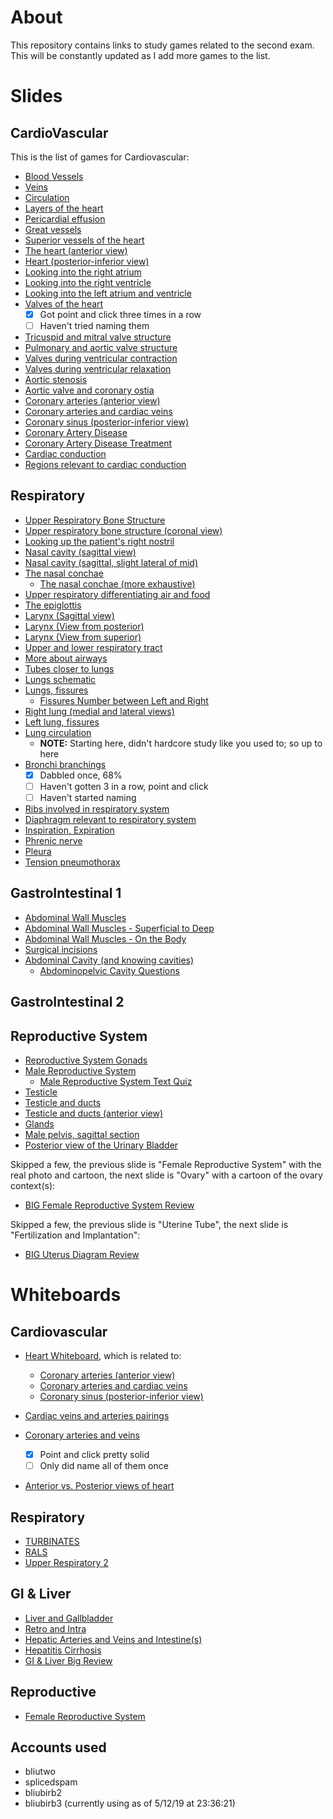 # About

This repository contains links to study games related to the second exam. This will be constantly updated as I add more games to the list.

# Slides

## CardioVascular

This is the list of games for Cardiovascular:

- [Blood Vessels](https://www.purposegames.com/game/f9ezioyW1KH)
- [Veins](https://www.purposegames.com/game/iQsflZICYZ1)
- [Circulation](https://www.purposegames.com/game/AFQ8e000kXf)
- [Layers of the heart](https://www.purposegames.com/game/uUDGQrJ5RI0)
- [Pericardial effusion](https://www.purposegames.com/game/pericardial-effusion)
- [Great vessels](https://www.purposegames.com/game/great-vessels-quiz)
- [Superior vessels of the heart](https://www.purposegames.com/game/superior-vessels-of-the-heart)
- [The heart (anterior view)](https://www.purposegames.com/game/the-heart-anterior-view)
- [Heart (posterior-inferior view)](https://www.purposegames.com/game/heart-posterior-inferior-view)
- [Looking into the right atrium](https://www.purposegames.com/game/looking-into-the-right-atrium)
- [Looking into the right ventricle](https://www.purposegames.com/game/looking-into-the-right-ventricle)
- [Looking into the left atrium and ventricle](https://www.purposegames.com/game/looking-into-the-left-atrium-and-ventricle)
- [Valves of the heart](https://www.purposegames.com/game/D31tStFWLwW)
  - [x] Got point and click three times in a row
  - [ ] Haven't tried naming them
- [Tricuspid and mitral valve structure](https://www.purposegames.com/game/tricuspid-and-mitral-valve-structure)
- [Pulmonary and aortic valve structure](https://www.purposegames.com/game/pulmonary-and-aortic-valve-structure)
- [Valves during ventricular contraction](https://www.purposegames.com/game/valves-during-ventricular-contraction)
- [Valves during ventricular relaxation](https://www.purposegames.com/game/valves-during-ventricular-relaxation)
- [Aortic stenosis](https://www.purposegames.com/game/aortic-stenosis)
- [Aortic valve and coronary ostia](https://www.purposegames.com/game/aortic-valve-and-coronary-ostia)
- [Coronary arteries (anterior view)](https://www.purposegames.com/game/ZGlCnQEXuEI)
- [Coronary arteries and cardiac veins](https://www.purposegames.com/game/coronary-arteries-and-cardiac-veins-quiz)
- [Coronary sinus (posterior-inferior view)](https://www.purposegames.com/game/coronary-sinus-posterior-inferior-view)
- [Coronary Artery Disease](https://www.purposegames.com/game/coronary-artery-disease)
- [Coronary Artery Disease Treatment](https://www.purposegames.com/game/coronary-artery-disease-treatment)
- [Cardiac conduction](https://www.purposegames.com/game/AsjqASkWdeL)
- [Regions relevant to cardiac conduction](https://www.purposegames.com/game/regions-relevant-to-cardiac-conduction)

## Respiratory

- [Upper Respiratory Bone Structure](https://www.purposegames.com/game/upper-respiratory-bone-structure)
- [Upper respiratory bone structure (coronal view)](https://www.purposegames.com/game/upper-respiratory-bone-structure-coronal-view)
- [Looking up the patient's right nostril](https://www.purposegames.com/game/looking-up-the-patients-right-nostril)
- [Nasal cavity (sagittal view)](https://www.purposegames.com/game/nasal-cavity-sagittal-view)
- [Nasal cavity (sagittal, slight lateral of mid)](https://www.purposegames.com/game/nasal-cavity-sagittal-slight-lateral-of-mid)
- [The nasal conchae](https://www.purposegames.com/game/the-nasal-conchae)
   - [The nasal conchae (more exhaustive)](https://www.purposegames.com/game/the-nasal-conchae-more-exhaustive)
- [Upper respiratory differentiating air and food](https://www.purposegames.com/game/upper-respiratory-differentiating-air-and-food)
- [The epiglottis](https://www.purposegames.com/game/the-epiglottis)
- [Larynx (Sagittal view)](https://www.purposegames.com/game/larynx-sagittal-view-game)
- [Larynx (View from posterior)](https://www.purposegames.com/game/larynx-view-from-posterior)
- [Larynx (View from superior)](https://www.purposegames.com/game/larynx-view-from-superior)
- [Upper and lower respiratory tract](https://www.purposegames.com/game/upper-and-lower-respiratory-tract)
- [More about airways](https://www.purposegames.com/game/more-about-airways)
- [Tubes closer to lungs](https://www.purposegames.com/game/tubes-closer-to-lungs)
- [Lungs schematic](https://www.purposegames.com/game/lungs-schematic)
- [Lungs, fissures](https://www.purposegames.com/game/lungs-fissures)
  - [Fissures Number between Left and Right](https://www.purposegames.com/game/fissures-number-between-left-and-right)
- [Right lung (medial and lateral views)](https://www.purposegames.com/game/right-lung-medial-and-lateral-views)
- [Left lung, fissures](https://www.purposegames.com/game/left-lung-fissures)
- [Lung circulation](https://www.purposegames.com/game/lung-circulation)
  - **NOTE:** Starting here, didn't hardcore study like you used to; so up to here
- [Bronchi branchings](https://www.purposegames.com/game/bronchi-branchings)
  - [x] Dabbled once, 68%
  - [ ] Haven't gotten 3 in a row, point and click
  - [ ] Haven't started naming
- [Ribs involved in respiratory system](https://www.purposegames.com/game/ribs-involved-in-respiratory-system)
- [Diaphragm relevant to respiratory system](https://www.purposegames.com/game/diaphragm-relevant-to-respiratory-system)
- [Inspiration, Expiration](https://www.purposegames.com/game/inspiration-expiration)
- [Phrenic nerve](https://www.purposegames.com/game/phrenic-nerve)
- [Pleura](https://www.purposegames.com/game/ebaLDickOfI)
- [Tension pneumothorax](https://www.purposegames.com/game/tension-pneumothorax)

## GastroIntestinal 1

- [Abdominal Wall Muscles](https://www.purposegames.com/game/QyMx2v6vi3h)
- [Abdominal Wall Muscles - Superficial to Deep](https://www.purposegames.com/game/abdominal-wall-muscles-superficial-to-deep)
- [Abdominal Wall Muscles - On the Body](https://www.purposegames.com/game/abdominal-wall-muscles-on-the-body)
- [Surgical incisions](https://www.purposegames.com/game/surgical-incisions)
- [Abdominal Cavity (and knowing cavities)](https://www.purposegames.com/game/abdominal-cavity-and-knowing-cavities)
  - [Abdominopelvic Cavity Questions](https://www.purposegames.com/game/abdominalpelvic-cavity-questions)


## GastroIntestinal 2

## Reproductive System

- [Reproductive System Gonads](https://www.purposegames.com/game/reproductive-system-gonads)
- [Male Reproductive System](https://www.purposegames.com/game/s1BGeMyp8Qe)
  - [Male Reproductive System Text Quiz](https://www.purposegames.com/game/male-reproductive-test-quiz)
- [Testicle](https://www.purposegames.com/game/testicle)
- [Testicle and ducts](https://www.purposegames.com/game/testicle-and-ducts)
- [Testicle and ducts (anterior view)](https://www.purposegames.com/game/testicle-and-ducts-anterior-view)
- [Glands](https://www.purposegames.com/game/glands-male)
- [Male pelvis, sagittal section](https://www.purposegames.com/game/male-pelvis-sagittal-section)
- [Posterior view of the Urinary Bladder](https://www.purposegames.com/game/posterior-view-of-the-urinary-bladder)

Skipped a few, the previous slide is "Female Reproductive System" with the real photo and cartoon, the next slide is "Ovary" with a cartoon of the ovary context(s):

- [BIG Female Reproductive System Review](https://www.purposegames.com/game/big-female-reproductive-system-review)

Skipped a few, the previous slide is "Uterine Tube", the next slide is "Fertilization and Implantation":

- [BIG Uterus Diagram Review](https://www.purposegames.com/game/big-uterus-diagram-review)

# Whiteboards

## Cardiovascular

- [Heart Whiteboard](https://www.purposegames.com/game/heart-whiteboard), which is related to:
  - [Coronary arteries (anterior view)](https://www.purposegames.com/game/ZGlCnQEXuEI)
  - [Coronary arteries and cardiac veins](https://www.purposegames.com/game/coronary-arteries-and-cardiac-veins-quiz)
  - [Coronary sinus (posterior-inferior view)](https://www.purposegames.com/game/coronary-sinus-posterior-inferior-view)

- [Cardiac veins and arteries pairings](https://www.purposegames.com/game/cardiac-veins-and-arteries-pairings)
- [Coronary arteries and veins](https://www.purposegames.com/game/coronary-arteries-and-veins-quiz)
  - [x] Point and click pretty solid
  - [ ] Only did name all of them once
- [Anterior vs. Posterior views of heart](https://www.purposegames.com/game/anterior-vs-posterior-views-of-heart)

## Respiratory

- [TURBINATES](https://www.purposegames.com/game/turbinates)
- [RALS](https://www.purposegames.com/game/rals)
- [Upper Respiratory 2](https://www.purposegames.com/game/upper-respiratory-2-game)

## GI & Liver

- [Liver and Gallbladder](https://www.purposegames.com/game/YGbGYM3iWLH)
- [Retro and Intra](https://www.purposegames.com/game/retro-and-intra)
- [Hepatic Arteries and Veins and Intestine(s)](https://www.purposegames.com/game/hepatic-arteries-and-veins-and-intestines)
- [Hepatitis Cirrhosis](https://www.purposegames.com/game/hepatitis-cirrhosis)
- [GI & Liver Big Review](https://www.purposegames.com/game/gi-liver-big-review)

## Reproductive

- [Female Reproductive System](https://www.purposegames.com/game/cRctrx8n10t)

## Accounts used
- bliutwo
- splicedspam
- bliubirb2
- bliubirb3 (currently using as of 5/12/19 at 23:36:21)